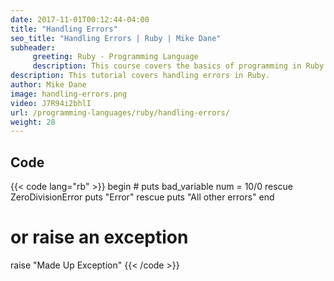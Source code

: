 ```yaml
---
date: 2017-11-01T00:12:44-04:00
title: "Handling Errors"
seo_title: "Handling Errors | Ruby | Mike Dane"
subheader:
     greeting: Ruby - Programming Language
     description: This course covers the basics of programming in Ruby. Work your way through the videos and we'll teach you everything you need to know to start your programming journey!
description: This tutorial covers handling errors in Ruby.
author: Mike Dane
image: handling-errors.png
video: J7R94i2bhlI
url: /programming-languages/ruby/handling-errors/
weight: 28
---
```


## Code

{{< code lang="rb" >}}
begin
     # puts bad_variable
     num = 10/0
rescue ZeroDivisionError
     puts "Error"
rescue
     puts "All other errors"
end

# or raise an exception

raise "Made Up Exception"
{{< /code >}}